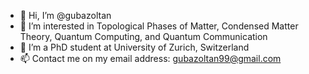 - 👋 Hi, I’m @gubazoltan
- 👀 I’m interested in Topological Phases of Matter, Condensed Matter Theory, Quantum Computing, and Quantum Communication
- 🌱 I’m a PhD student at University of Zurich, Switzerland
- 📫 Contact me on my email address: gubazoltan99@gmail.com

<!---
gubazoltan/gubazoltan is a ✨ special ✨ repository because its `README.md` (this file) appears on your GitHub profile.
You can click the Preview link to take a look at your changes.
--->
